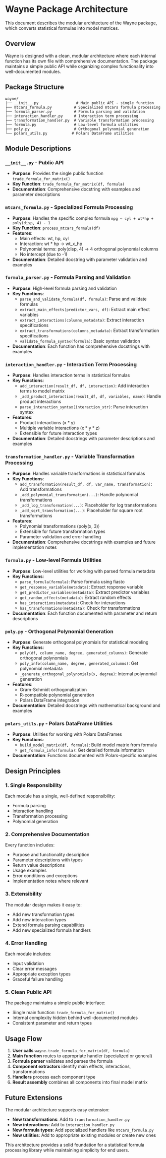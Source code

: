 # Wayne Package Architecture

This document describes the modular architecture of the Wayne package, which converts statistical formulas into model matrices.

## Overview

Wayne is designed with a clean, modular architecture where each internal function has its own file with comprehensive documentation. The package maintains a simple public API while organizing complex functionality into well-documented modules.

## Package Structure

```
wayne/
├── __init__.py                 # Main public API - single function
├── mtcars_formula.py          # Specialized mtcars formula processing
├── formula_parser.py          # Formula parsing and validation
├── interaction_handler.py     # Interaction term processing
├── transformation_handler.py  # Variable transformation processing
├── formula.py                 # Low-level formula utilities
├── poly.py                    # Orthogonal polynomial generation
└── polars_utils.py           # Polars DataFrame utilities
```

## Module Descriptions

### `__init__.py` - Public API
- **Purpose**: Provides the single public function `trade_formula_for_matrix()`
- **Key Function**: `trade_formula_for_matrix(df, formula)`
- **Documentation**: Comprehensive docstring with examples and parameter descriptions

### `mtcars_formula.py` - Specialized Formula Processing
- **Purpose**: Handles the specific complex formula `mpg ~ cyl + wt*hp + poly(disp, 4) - 1`
- **Key Function**: `process_mtcars_formula(df)`
- **Features**:
  - Main effects: wt, hp, cyl
  - Interaction: wt * hp → wt_x_hp
  - Polynomial terms: poly(disp, 4) → 4 orthogonal polynomial columns
  - No intercept (due to -1)
- **Documentation**: Detailed docstring with parameter validation and examples

### `formula_parser.py` - Formula Parsing and Validation
- **Purpose**: High-level formula parsing and validation
- **Key Functions**:
  - `parse_and_validate_formula(df, formula)`: Parse and validate formulas
  - `extract_main_effects(predictor_vars, df)`: Extract main effect variables
  - `extract_interactions(columns_metadata)`: Extract interaction specifications
  - `extract_transformations(columns_metadata)`: Extract transformation specifications
  - `validate_formula_syntax(formula)`: Basic syntax validation
- **Documentation**: Each function has comprehensive docstrings with examples

### `interaction_handler.py` - Interaction Term Processing
- **Purpose**: Handles interaction terms in statistical formulas
- **Key Functions**:
  - `add_interaction(result_df, df, interaction)`: Add interaction terms to model matrix
  - `_add_product_interaction(result_df, df, variables, name)`: Handle product interactions
  - `parse_interaction_syntax(interaction_str)`: Parse interaction syntax
- **Features**:
  - Product interactions (x * y)
  - Multiple variable interactions (x * y * z)
  - Extensible for future interaction types
- **Documentation**: Detailed docstrings with parameter descriptions and examples

### `transformation_handler.py` - Variable Transformation Processing
- **Purpose**: Handles variable transformations in statistical formulas
- **Key Functions**:
  - `add_transformation(result_df, df, var_name, transformation)`: Add transformations
  - `_add_polynomial_transformation(...)`: Handle polynomial transformations
  - `_add_log_transformation(...)`: Placeholder for log transformations
  - `_add_sqrt_transformation(...)`: Placeholder for square root transformations
- **Features**:
  - Polynomial transformations (poly(x, 3))
  - Extensible for future transformation types
  - Parameter validation and error handling
- **Documentation**: Comprehensive docstrings with examples and future implementation notes

### `formula.py` - Low-level Formula Utilities
- **Purpose**: Low-level utilities for working with parsed formula metadata
- **Key Functions**:
  - `parse_formula(formula)`: Parse formula using fiasto
  - `get_response_variable(metadata)`: Extract response variable
  - `get_predictor_variables(metadata)`: Extract predictor variables
  - `get_random_effects(metadata)`: Extract random effects
  - `has_interactions(metadata)`: Check for interactions
  - `has_transformations(metadata)`: Check for transformations
- **Documentation**: Each function documented with parameter and return descriptions

### `poly.py` - Orthogonal Polynomial Generation
- **Purpose**: Generate orthogonal polynomials for statistical modeling
- **Key Functions**:
  - `poly(df, column_name, degree, generated_columns)`: Generate orthogonal polynomials
  - `poly_info(column_name, degree, generated_columns)`: Get polynomial metadata
  - `_generate_orthogonal_polynomials(x, degree)`: Internal polynomial generation
- **Features**:
  - Gram-Schmidt orthogonalization
  - R-compatible polynomial generation
  - Polars DataFrame integration
- **Documentation**: Detailed docstrings with mathematical background and examples

### `polars_utils.py` - Polars DataFrame Utilities
- **Purpose**: Utilities for working with Polars DataFrames
- **Key Functions**:
  - `build_model_matrix(df, formula)`: Build model matrix from formula
  - `get_formula_info(formula)`: Get detailed formula information
- **Documentation**: Functions documented with Polars-specific examples

## Design Principles

### 1. Single Responsibility
Each module has a single, well-defined responsibility:
- Formula parsing
- Interaction handling
- Transformation processing
- Polynomial generation

### 2. Comprehensive Documentation
Every function includes:
- Purpose and functionality description
- Parameter descriptions with types
- Return value descriptions
- Usage examples
- Error conditions and exceptions
- Implementation notes where relevant

### 3. Extensibility
The modular design makes it easy to:
- Add new transformation types
- Add new interaction types
- Extend formula parsing capabilities
- Add new specialized formula handlers

### 4. Error Handling
Each module includes:
- Input validation
- Clear error messages
- Appropriate exception types
- Graceful failure handling

### 5. Clean Public API
The package maintains a simple public interface:
- Single main function: `trade_formula_for_matrix()`
- Internal complexity hidden behind well-documented modules
- Consistent parameter and return types

## Usage Flow

1. **User calls** `wayne.trade_formula_for_matrix(df, formula)`
2. **Main function** routes to appropriate handler (specialized or general)
3. **Formula parser** validates and parses the formula
4. **Component extractors** identify main effects, interactions, transformations
5. **Handlers** process each component type
6. **Result assembly** combines all components into final model matrix

## Future Extensions

The modular architecture supports easy extension:

- **New transformations**: Add to `transformation_handler.py`
- **New interactions**: Add to `interaction_handler.py`
- **New formula types**: Add specialized handlers like `mtcars_formula.py`
- **New utilities**: Add to appropriate existing modules or create new ones

This architecture provides a solid foundation for a statistical formula processing library while maintaining simplicity for end users.
